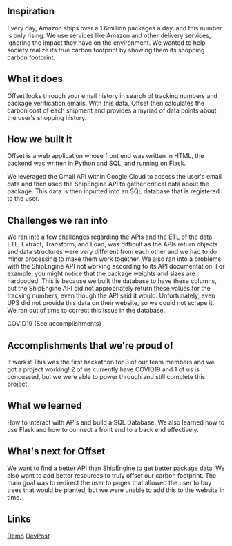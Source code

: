 ## Inspiration
Every day, Amazon ships over a 1.6million packages a day, and this number is only rising. We use services like Amazon and other delivery services, ignoring the impact they have on the environment. We wanted to help society realize its true carbon footprint by showing them its shopping carbon footprint.

## What it does
Offset looks through your email history in search of tracking numbers and package verification emails. With this data, Offset then calculates the carbon cost of each shipment and provides a myriad of data points about the user's shopping history.

## How we built it
Offset is a web application whose front end was written in HTML, the backend was written in Python and SQL, and running on Flask.

We leveraged the Gmail API within Google Cloud to access the user's email data and then used the ShipEngine API to gather critical data about the package. This data is then inputted into an SQL database that is registered to the user.

## Challenges we ran into
We ran into a few challenges regarding the APIs and the ETL of the data. ETL, Extract, Transform, and Load, was difficult as the APIs return objects and data structures were very different from each other and we had to do minor processing to make them work together. 
We also ran into a problems with the ShipEngine API not working according to its API documentation. For example, you might notice that the package weights and sizes are hardcoded. This is because we built the database to have these columns, but the ShipEngine API did not appropriately return these values for the tracking numbers, even though the API said it would. Unfortunately, even UPS did not provide this data on their website, so we could not scrape it. We ran out of time to correct this issue in the database. 

COVID19 (See accomplishments)

## Accomplishments that we're proud of
It works! This was the first hackathon for 3 of our team members and we got a project working! 2 of us currently have COVID19 and 1 of us is concussed, but we were able to power through and still complete this project.

## What we learned
How to interact with APIs and build a SQL Database. We also learned how to use Flask and how to connect a front end to a back end effectively.

## What's next for Offset
We want to find a better API than ShipEngine to get better package data. We also want to add better resources to truly offset our carbon footprint. The main goal was to redirect the user to pages that allowed the user to buy trees that would be planted, but we were unable to add this to the website in time.


## Links
[Demo](https://www.youtube.com/watch?v=6jMwL1DJUro)
[DevPost](https://devpost.com/software/offset-fqmtug)
